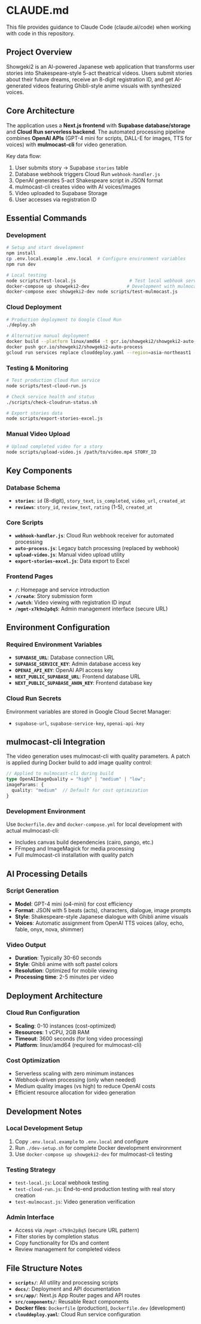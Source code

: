 # CLAUDE.md

This file provides guidance to Claude Code (claude.ai/code) when working with code in this repository.

## Project Overview

Showgeki2 is an AI-powered Japanese web application that transforms user stories into Shakespeare-style 5-act theatrical videos. Users submit stories about their future dreams, receive an 8-digit registration ID, and get AI-generated videos featuring Ghibli-style anime visuals with synthesized voices.

## Core Architecture

The application uses a **Next.js frontend** with **Supabase database/storage** and **Cloud Run serverless backend**. The automated processing pipeline combines **OpenAI APIs** (GPT-4 mini for scripts, DALL-E for images, TTS for voices) with **mulmocast-cli** for video generation.

Key data flow:
1. User submits story → Supabase `stories` table
2. Database webhook triggers Cloud Run `webhook-handler.js`
3. OpenAI generates 5-act Shakespeare script in JSON format
4. mulmocast-cli creates video with AI voices/images
5. Video uploaded to Supabase Storage
6. User accesses via registration ID

## Essential Commands

### Development
```bash
# Setup and start development
npm install
cp .env.local.example .env.local  # Configure environment variables
npm run dev

# Local testing
node scripts/test-local.js                    # Test local webhook server
docker-compose up showgeki2-dev              # Development with mulmocast-cli
docker-compose exec showgeki2-dev node scripts/test-mulmocast.js
```

### Cloud Deployment
```bash
# Production deployment to Google Cloud Run
./deploy.sh

# Alternative manual deployment
docker build --platform linux/amd64 -t gcr.io/showgeki2/showgeki2-auto-process .
docker push gcr.io/showgeki2/showgeki2-auto-process
gcloud run services replace clouddeploy.yaml --region=asia-northeast1 --project=showgeki2
```

### Testing & Monitoring
```bash
# Test production Cloud Run service
node scripts/test-cloud-run.js

# Check service health and status
./scripts/check-cloudrun-status.sh

# Export stories data
node scripts/export-stories-excel.js
```

### Manual Video Upload
```bash
# Upload completed video for a story
node scripts/upload-video.js /path/to/video.mp4 STORY_ID
```

## Key Components

### Database Schema
- **`stories`**: `id` (8-digit), `story_text`, `is_completed`, `video_url`, `created_at`
- **`reviews`**: `story_id`, `review_text`, `rating` (1-5), `created_at`

### Core Scripts
- **`webhook-handler.js`**: Cloud Run webhook receiver for automated processing
- **`auto-process.js`**: Legacy batch processing (replaced by webhook)
- **`upload-video.js`**: Manual video upload utility
- **`export-stories-excel.js`**: Data export to Excel

### Frontend Pages
- **`/`**: Homepage and service introduction
- **`/create`**: Story submission form
- **`/watch`**: Video viewing with registration ID input
- **`/mgmt-x7k9n2p8q5`**: Admin management interface (secure URL)

## Environment Configuration

### Required Environment Variables
- **`SUPABASE_URL`**: Database connection URL
- **`SUPABASE_SERVICE_KEY`**: Admin database access key
- **`OPENAI_API_KEY`**: OpenAI API access key
- **`NEXT_PUBLIC_SUPABASE_URL`**: Frontend database URL
- **`NEXT_PUBLIC_SUPABASE_ANON_KEY`**: Frontend database key

### Cloud Run Secrets
Environment variables are stored in Google Cloud Secret Manager:
- `supabase-url`, `supabase-service-key`, `openai-api-key`

## mulmocast-cli Integration

The video generation uses mulmocast-cli with quality parameters. A patch is applied during Docker build to add image quality control:

```typescript
// Applied to mulmocast-cli during build
type OpenAIImageQuality = "high" | "medium" | "low";
imageParams: {
  quality: "medium"  // Default for cost optimization
}
```

### Development Environment
Use `Dockerfile.dev` and `docker-compose.yml` for local development with actual mulmocast-cli:
- Includes canvas build dependencies (cairo, pango, etc.)
- FFmpeg and ImageMagick for media processing
- Full mulmocast-cli installation with quality patch

## AI Processing Details

### Script Generation
- **Model**: GPT-4 mini (o4-mini) for cost efficiency
- **Format**: JSON with 5 beats (acts), characters, dialogue, image prompts
- **Style**: Shakespeare-style Japanese dialogue with Ghibli anime visuals
- **Voices**: Automatic assignment from OpenAI TTS voices (alloy, echo, fable, onyx, nova, shimmer)

### Video Output
- **Duration**: Typically 30-60 seconds
- **Style**: Ghibli anime with soft pastel colors
- **Resolution**: Optimized for mobile viewing
- **Processing time**: 2-5 minutes per video

## Deployment Architecture

### Cloud Run Configuration
- **Scaling**: 0-10 instances (cost-optimized)
- **Resources**: 1 vCPU, 2GB RAM
- **Timeout**: 3600 seconds (for long video processing)
- **Platform**: linux/amd64 (required for mulmocast-cli)

### Cost Optimization
- Serverless scaling with zero minimum instances
- Webhook-driven processing (only when needed)
- Medium quality images (vs high) to reduce OpenAI costs
- Efficient resource allocation for video generation

## Development Notes

### Local Development Setup
1. Copy `.env.local.example` to `.env.local` and configure
2. Run `./dev-setup.sh` for complete Docker development environment
3. Use `docker-compose up showgeki2-dev` for mulmocast-cli testing

### Testing Strategy
- `test-local.js`: Local webhook testing
- `test-cloud-run.js`: End-to-end production testing with real story creation
- `test-mulmocast.js`: Video generation verification

### Admin Interface
- Access via `/mgmt-x7k9n2p8q5` (secure URL pattern)
- Filter stories by completion status
- Copy functionality for IDs and content
- Review management for completed videos

## File Structure Notes

- **`scripts/`**: All utility and processing scripts
- **`docs/`**: Deployment and API documentation
- **`src/app/`**: Next.js App Router pages and API routes
- **`src/components/`**: Reusable React components
- **Docker files**: `Dockerfile` (production), `Dockerfile.dev` (development)
- **`clouddeploy.yaml`**: Cloud Run service configuration